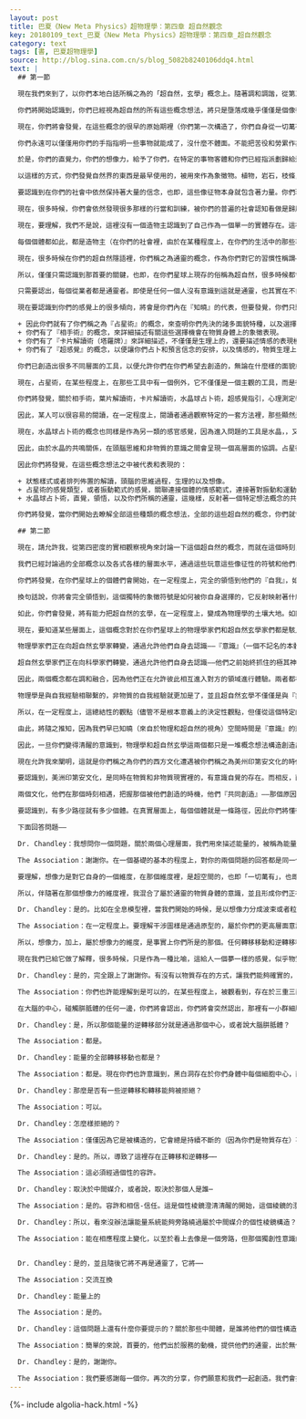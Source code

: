 ```yaml
---
layout: post
title: 巴夏《New Meta Physics》超物理學：第四章 超自然觀念
key: 20180109_text_巴夏《New Meta Physics》超物理學：第四章_超自然觀念
category: text
tags: [書, 巴夏超物理學]
source: http://blog.sina.com.cn/s/blog_5082b8240106ddq4.html
text: |
  ## 第一節

  現在我們來到了，以你們本地白話所稱之為的「超自然，玄學」概念上。隨著調和調諧，從第三密度進入到第四密度的過程，你們現在開始能理解到，有如此大量的概念想法，你們之前都歸為了超自然（那就是，你們過去物理學無法解釋的），就某些程度上也將被內藏包含在——你們將變得更加稀薄純淨，更多加速的，第四密度物質現實裡，而在這個密度裡你們將會理解它們。

  你們將開始認識到，你們已經視為超自然的所有這些概念想法，將只是墮落成幾乎僅僅是個像征性符號的位置，被屬於你們自身能力的分離的視角概念，你們自身的連接關聯關係，放入框架架構裡，以使得你們能激活那些功能和能力。在差不多可接受的方式上，遵循著，在你們的社會裡，普遍盛行的，無論何種風俗習慣和道德觀念——在那時刻裡你們訓練運用這些為公眾所接受的能力。於是，你們創造了很多具有符號象徵性的概念想法，並把它們放在你們稱之為「超自然」的標題下面，去定義和描述這些超自然的活動，行為，能力，作用，而這些能力是你們早已擁有並且始終擁有的。僅僅是你們在與這些能力的關聯關係上，選擇了通過物質現實所構造的象徵性符號的「關聯方式」，這就表示你們發現你們自身擁有的這些力量沒有必要；用手指點某個地方，就能做某些事情不是必須的；在社會上這個時刻也不被允許和承認。

  現在，你們將會發覺，在這些概念的很早的原始期裡（你們第一次構造了，你們自身從一切萬有一切可能性中分離的概念想法時）這些曾經呈現的能力，這些屬性，在隨後就被歸屬於神和上帝的概念想法（不管是一神還是多神都一樣），你們對於「你們是被創造於你們自身之外」深信不疑。

  你們永遠可以僅僅用你們的手指指明一些事物就能成了，沒什麼不體面。不能把苦役和勞累作為表達任務它自身的那種方式，事實上應當得到的是上帝們應該的那樣，用所謂神秘的不可思議的方式表達他們自己。因此，最初的有關超自然的概念想法，來自於——把這些能力都劃歸某些你們相信，比你們自身更偉大的力量，並且用這樣的方式，你們試圖用一個你們是有限的看法，去定義這些更偉大的力量，你們開始去分派外形面貌並且，我會說，裝飾塗抹很多外部標誌給這些神和上帝們，而這些塗抹可以給這些力量一些解釋和說明，通過你們日常生活中所熟悉的事物客體來作為解讀方式。

  於是，你們的直覺力，你們的想像力，給予了你們，在特定的事物客體和你們已經指派劃歸給這些神和上帝們的特定面貌之間，用象徵性符號關聯連接在一起。如此這般的設計，投射出你自身在你自身之外的部分，並且創造了這些神和上帝的概念想法，你隨後允許了你自己去感覺到，這些作為「象徵性」的符號和東西，也同樣體現了代表了這些神和上帝們的方方面面的面貌，這些像征性的符號和東西本身，也都包含著同樣的偉大力量，而且這些力量可以被利用，說點好聽的就能哄騙出來，可以從這些符號和東西里被選擇萃取，以便於你們可以和這些，已經被你們自己創造出來的神和上帝們，有意識的進入溝通通信之中，但就是沒弄明白，（這些都是）你們在創造著，你們才是造物主。

  以這樣的方式，你們發覺自然界的東西是最早使用的，被用來作為象徵物。植物，岩石，枝條，動物，結晶礦物，經過若干年的時期，使得這些概念想法改良精煉變得更加適應現代化的版本。細枝變成魔杖，水晶變成水晶球，斑紋標記（象徵概念的符號表示）變成了著作，有神奇力量的文字，紙牌卡片，諸如此類。你們依然會轉讓這些（原本是你們的）能力給這些東西，並且和這些——被你們創造出的「這些神和上帝們的」——這些投影上--保持聯繫，即使你們的物質文明變的越來越現代化。

  要認識到在你們的社會中依然保持著大量的信念，也即，這些像征物本身就包含著力量。你們現在正開始去認知（按你們的計算方式，在新近的時代裡）每一個你才真正的具有這力量，具有對遙遠和微小事物的感知能力，知曉明達的能力，自我預知能力，創作「未來記憶」和識別的能力。這樣，你們現在正在開始去構造超自然的那些手段，也就不過如此，僅僅是一些方便工具的概念想法，而且這些手段，它們是你們的能力和力量的象徵性代表，屬於你們自身所包含的。

  現在，很多時候，你們會依然發現很多那樣的行當和訓練，被你們的普遍的社會認知看做是歸屬於超自然的，不管是相手術，塔羅牌解讀，癒合術，巫師或者諸如此類的事物等等，這些個體們很多依然呈現著這些面貌特徵，在某種程度上，將會從他們自身，也即這些能力的源頭，轉移這些能力，並把它放置在一個比他認為的自己，更加偉大的力量上。

  現在，要理解，我們不是說，這裡沒有一個造物主認識到了自己作為一個單一的實體存在。這裡有。並且造物主認識到它自身並不僅僅是作為一個單一的實體存在，而是作為所有一切實體的聚集混合物被它自己，在它內，所創造，並且是以一個完全全息的方式，它認出，每個實體已經創造的，都映射給整體而屬於整體全部的造物主，由於對於造物主來說，它可以思考並且是真正的『真實』。於是乎，觀念，概念； 觀點； 思想，設想，想法； 總的印象就變成了實際的可親身體驗和經歷的維度，並且每一個存在都展現這些特性，發現它就是它自身的源頭，它就是它自身這些能力的源頭——「他或者她」自身能力的源頭。

  每個個體都如此，都是造物主（在你們的社會裡，由於在某種程度上，在你們的生活中的那些事件，你們依然選擇去創造——從你們的自我中分離的概念想法，而不認為是那些事件是由你們自我創造的），於是，很多時候——儘管你們可能認識到了你們擁有這些自身能力——但很多時候你們依然會選擇構造一個象徵性符號的工具，去讓你們觸發這些你們本有的能力，以便確信你們內在有這些能力，用這些能力去構造「未來記憶」，並使得它們經由被稱之為「波道效應」（通靈）的機制聚焦在你們的「當期」應用上。

  現在，很多時候在你們的超自然隱語裡，你們稱之為通靈的概念，作為你們對它的習慣性稱謂——靈媒，會代表一些，對你們來說非常特殊的東西。你們的本地口語上稱其為通靈者或者中介，允許一個已故的個體亡靈（已故的意識，非物質意識）佔用他們的物質身體並且通過他們說話，或者能夠感知到，來自於非物質意識的溝通交流並且能夠和這些亡靈說話。現在，在這個事情上，有可能從某種程度上，認識到本質上的，根源上的，基礎上的的概念，也就是那個你們稱之為通靈的，是來自於『更高自我』進入『物質肉體自我』的一些功能作用構造。因此來說，音樂就是通靈，繪畫就是通靈，在任何嘗試上所變現的任何種類的創造力，歸根揭底，全部都是程度不同的通靈。

  所以，僅僅只需認識到那首要的關鍵，也即，在你們星球上現存的俗稱為超自然，很多時候都會發覺，所有的從事著這類行為的人們（也就是那些有意識的從業者）訂立了特殊的流派，並且仍能識別出多樣性的區別分化，以及在他們正做的和其他從業者正做的，這其中是分離的割裂的。沒有聯合統一，而是這些從業者，把「從業者們要做什麼」，以及「之所以從業者們要這麼做」僅作為許多理論學說而已。

  只需要認出，每個從業者都是通靈者。即使是任何一個人沒有意識到這就是通靈，也其實在不自知的通靈。『你們永遠都處於通靈狀態』，溝通著你們「更高層面意識」的能量映射進你們的物質現實，為的是無論何種願望目標意圖，都被表達展現。那些你們借助於所謂超自然的概念創造出的象徵性符號和物品，讓你們變成有意識的自覺覺察到你們自身的通靈能力，有意識的自覺覺察到事實，也即，是你們自己創造了你們自己的現實，並且這就是所有從業者普遍存在的認知不清（障礙束縛），有意無意的，你們都正在創造著你們的現實。

  現在要認識到你們的感覺上的很多傾向，將會是你們內在『知曉』的代表，但要發覺，你們只歸為某一確定觀察視角的一套方法。並且給了你們這樣的概念，對這個物質實相的錯覺，所以你們創造出不同的多樣化學科，來容納在你們所創造的物質實相裡的全部多樣化面貌（得自於意識，來自於頭腦的心智，你們發揮出功能）。

  + 因此你們就有了你們稱之為『占星術』的概念，來查明你們先決的諸多面貌特種，以及選擇的自由，你們稱之    為命運和天數。
  + 你們有了『相手術』的概念，來詳細描述有關這些選擇機會在物質身體上的象徵表現。
  + 你們有了『卡片解讀術（塔羅牌）』來詳細描述，不僅僅是生理上的，還要描述情感的表現模式，以此你們創造  著你們已經創造的生活。
  + 你們有了『超感覺』的概念，以便讓你們占卜和預言信念的安排，以及情感的，物質生理上的安排。

  你們已創造出很多不同層面的工具，以便允許你們在你們希望去創造的，無論在什麼樣的面貌或者程度上都能運轉。僅需記住，你們是你們自己創造出來的這個樣子。現在，再一次重申，所有這些概念都僅僅是工具。個體們利用這些工具是感官感覺和力量的運用。

  現在，占星術，在某些程度上，在那些工具中有一個例外，它不僅僅是一個主觀的工具，而是從某種程度上，代表了『全體大眾意識』選擇並已達成的協議振動樣式。某種程度上反射出一個感覺，有關於大眾群體無意識和潛意識，並且通過你們稱為占星術的工具，你們將你們的關聯關係，浮出水面。那不是關於星和行星的概念，不是那樣，而是關於你們自身，關於你們自身『意識』的其他面貌，星和行星被用做象徵性的表示，就振動的層級水平而言，以象徵性的，典型的樣式，它們（星相）向你們指出，那一個和你們的更高的『意識』振動相匹配相適合。

  你們將發覺，關於相手術，葉片解讀術，卡片解讀術，水晶球占卜術，超感覺指引，心理測定學，諸如此類，等等的所有全部概念，都只是同一類，都是感官感覺擴展的同一類型（即視覺、嗅覺、聽覺、觸覺、味覺），都是屬於你們的『知曉』的同類使用，並且以這樣的方式，在你們內在自身創造著特別的扳機，因為你們已經做出了選擇，反射出概念想法中某一確定的部分，關於人們在他們自己的物質生活中探索著他們自身，呈現著他們的力量。

  因此，某人可以很容易的閱讀，在一定程度上，閱讀者通過觀察特定的一套方法裡，那些顯然是更精確更接近他們早已持有的概念想法，那個他們對他們自我的，整體概念想法，被那個人從中選出來，並以那個被選出的方式來展現他們自己。（選擇了早已選定的去自我實現）

  現在，水晶球占卜術的概念也同樣是作為另一類的感官感覺，因為進入問題的工具是水晶，，又一次是代表著『大眾集體意識』的象徵性符號，並且會反射出有序的有規則順序的能量矩陣，是『意識』持續支持的物質實相的存在。因此，它成為一個高震動的工具，一個非常非常，在一定程度上，赤裸裸的反映出已經被安排好的進入存在狀態的頭腦思維和心態，並且通過『意識』自身使之進入有序的狀態存在。

  因此，由於水晶的共鳴關係，在頭腦思維和非物質的意識之間會呈現一個高層面的協調。占星術的共鳴關係會在頭腦思維和意識的的感情振動層面呈現一個高層面的協調。其他模式，大多數也是感官感覺的概念，是在使用工具方式上的：葉片解讀術，相手術，卡片解讀術，神秘文字符號解讀術，任何一種都特定的具體的描述一個線路的概念，一個排列組合，或者一個狀態樣式，會是頭腦意識對它自身的一個協調的反射，一個共鳴，在某種程度上，是頭腦思維它自身一個有序性的反映，是一個轉譯的概念，並且直接鏈接進入想像機制。

  因此你們將發覺，在這些概念想法之中被代表和表現的：

  + 狀態樣式或者排列佈置的解讀，頭腦的思維過程，生理的以及想像。
  + 占星術的感覺類型，或者振動範式的感覺，關聯連接個體的情感範式，連接著對振動和運動趨向的洞察領悟，連接著能量運動
  + 水晶球占卜術，直覺，領悟，以及你們所稱的通靈，這幾樣，反射著一個特定想法概念的共鳴，是個性『信念』系統一個代表性的象徵符號，如我們之前已經定義過這個，信念，思想，情感。並因此，這些種類將代表著，在某些程度上，接近的概念，人類搞出來的這一整套方法，都是在這個物質生命裡探索它自身。

  你們將發覺，當你們開始去瞭解全部這些種類的概念想法，全部的這些超自然的概念，你們就會從認出的當下，開始和你們自身的『知曉』逐步協調，並且從第三密度向第四密度轉換，它們（轉換過程）將呈現多樣化的面貌。在本章的第二部分，我們將來談論，這個整合協調的影響和結果，就像我們之前不同主題的章節所做的那樣。到這裡，這一章的第一部分結束。

  ## 第二節

  現在，請允許我，從第四密度的實相觀察視角來討論一下這個超自然的概念，而就在這個時刻，你們正在你們的社會中創造著。

  我們已經討論過的全部概念以及各式各樣的層面水平，通過這些玩意這些像征性的符號和他們自身的自我——通靈，並經由個性，兌現物質實相，一切都將開始變的更加的個性化。如同我們已經說過的，每一個都是一定程度上的通靈。因此，這個想法將使得，對於更高層面『自我』，一個有意識的認知的助長，進一步具體化，並且和『意識』的那一部分進行直接交流。

  你們將發覺，在你們星球上的個體們會開始，在一定程度上，完全的領悟到他們的『自我』，如同一個在之前，被他們自身拿到他們自身的外部，以代表他們過去持續表達他們能力的，象徵性標誌符號。現在，這不意味著，你將會變成一套紙牌，一杯子樹葉片，不是的。只是你將瞭解你將明白。你能確定的認出，隨著映射反射，表達代表著，完整的原型的象徵符號，處於這樣的確定識別中（能看到最初始的動機）你將和來自於你的『潛意識的 / 群體意識』水平的能量，成為一體，你使用它來組織塑造代表你自身的象徵標誌符號。

  換句話說，你將會完全領悟到，這個獨特的象徵符號是如何被你自身選擇的，它反射映射著什麼，你為什麼選擇它，並且在這個感知上，在這個直接的感知上（直覺），你能夠允許你自己脫掉對特殊具體工具的需要，僅僅在一個持續不斷的「『知曉』狀態」中起功能作用，始終能和它自身的理性聯繫著，和它自身思維的延伸擴展聯繫著，和它自身知覺的延伸擴展聯繫著，以及和它自身共享的，在看上去正在轉換中的，『全體群體意識』內的『信念』聯繫著。

  如此，你們會發覺，將有能力把超自然的玄學，在一定程度上，變成為物理學的土壤大地。如同我們早已經描述過的，在你們星球上的物理學家們將會開始發現到，『意識』是一個元素要素，一個原動力因素。他們將開始（已經多少有所開始了）在他們的方程等式裡，包括『意識』。超自然玄學，在現在，現存的形式中將開始成長，而在這個成長過程中，你們會如同理解「物理學」一樣來理解「超自然玄學」，這「科學」和「玄學」的軌道在一定程度上一直兩條（平行線），將會（融合）變成一個概念。

  現在，要知道某些層面上，這個概念對於在你們星球上的物理學家們和超自然玄學家們都是駭人聽聞的，而這都僅僅是基於他們對彼此所持有的評判。你們會認出來，這只是來源於「極化」視角的同樣探索。「物理學」對應「超自然玄學」，「超自然玄學」對應「物理學」。（兩極對立）

  物理學家們正在向超自然玄學家轉變，通過允許他們自身去認識——『意識』（一個不記名的本體），扮演著積極參與『物質』世界遊戲的角色。

  超自然玄學家們正在向科學家們轉變，通過允許他們自身去認識——他們之前始終抓住的極其神聖，不可侵犯的是什麼，被他們判定為純粹肉體性的另一邊是什麼，肉體性的禁令下，調諧進入一個狂喜的爆發是真相？將帶來確認，『物質的存在』同樣是『精神的』，不下於『非物質的存在』，「應用」的概念人們常用的理解是「有效」（有什麼用，好不好用，而不管它是什麼），並且正如「有價值的宜居生活」一樣的一切概念想法，將會導致，對「屬於你們自身」『意識』的理解和認知——趨向於昏暗不明——或者被遮蓋，正如你們過去以來一直大量描述著超自然玄學，使用這樣的形式暗示的，被隱沒了，其真實意思被遮蓋。（各種神話傳說，人們的描述中帶有真實的暗示，只不過被遮蓋和隱匿了）

  因此，兩個概念都在調和融合，因為他們正在允許彼此相互進入對方的領域進行體驗。兩者都在認知著，體驗，體驗本身就是決定性因素，是初因和原動力，來自於科學這一邊的有關「驗證」的所有概念，和來自於超自然玄學神秘主義這一邊的「必然性」或者說「無法驗證，無須驗證」，兩者都是極端的觀察點和視角，僅僅是被「評判」所構造出來的，從一個極端對另一端的「評判」，帶有『分離』和『極性』的概念。

  物理學是與自我經驗相聯繫的，非物質的自我經驗就更加是了，並且超自然玄學不僅僅是與『非物質』的自我經驗相聯繫，還和『物質』的自我經驗相聯繫，於是就能夠理解，『非物質現實』和『物質現實』這兩者之間真的無差別，除非你構造一個『分離』的概念。

  所以，在一定程度上，這總結性的觀點（儘管不是根本意義上的決定性觀點，但僅從這個特定的探索，這個特定的對一分為二，分離極性的探索上，如你們所知道的，在這次特定的人生劇情序列裡）——將會去懂得，物理和超自然，在你們的世界裡，所有一切事物都是一堆概念想法，純粹的一堆概念想法，一組比例配合的透視投影圖，以及相應的觀看出發點和角度。

  由此，將隨之推知，因為我們早已知曉（來自於物理和超自然的視角）空間時間是『意識』的延展，屬於知覺覺察，因此，在很多方面，是一個錯覺（除非你願意去在這個錯覺上加以運用）你們現在能夠理解——所有事物之所以是『同時發生，同時存在，同步同立』的相聯了，——-所有的空間，就在這一點上，當下，就在這裡，現在。

  因此，一旦你們變得清醒的意識到，物理學和超自然玄學這兩個都只是一堆概念想法構造創造出來的，你們隨之接下來就能領悟，去認清『自我』也一樣是一個概念想法，並因此，每個個體將能同時一併擔當他們自己的物理學家和超自然玄學家，認出『非物質』和『物質』領域的——有效性確實性可信性，認出『非物質和物質領域相等（平等同一）』，並且因而容忍的能力和存在於其中的能力，兩者就都是有意識自覺的，同時發生同時存在的。在同一時刻，即存在於兩者（非物質和物質領域）又不在兩者。

  現在允許我來闡明，這就是你們稱之為你們的西方文化遭遇被你們稱之為美州印第安文化的時候，之所以不能找到共同點，來彼此相互理解的諸多原因中的一個。

  要認識到，美洲印第安文化，是同時在物質和非物質現實裡的，有意識自覺的存在。而相反，西方文化，如同你們對它的命名，只把「物質現實」假定為是「真實」的，而其餘的都被單純的界定為異想天開或者說是虛構出來的，並且在「任何潛在的路徑方式上都會具有在你們的生命生活上的一個作用效果」這一關係上，根本無須給予多少注意力。這還將延續，並依然如此，在兩個文化間的是二元對立的概念想法。

  兩個文化，他們在那個時刻相遇，把握那個被他們創造的時機，他們『共同創造』——那個原因是為了混合調和的發端——你們現在開始去探索你們內在自身的一個『起點』。兩種現實實相的融和合併（物質和非物質，外部的物質意識和內部的理想意識）通過連接和起連接作用的機制，我們已經定義了想像力，並因此你們的世界能夠成為你們自身堅定信念的——你們自身趨勢趨向確定性的——你們自身的自我授權自我許可的——你們自身自由選擇權的——『自我產品』。這些永遠存在，無拘於無論於任何物理學家們或者超自然玄學家們經由自負的自我滿足感而可能要勸告說服你的。做任何事情不是只有一個方式。不存在唯一的一條路徑。如果有，那麼這裡就只有一個個體的人。

  要認識到，有多少路徑就有多少個體。在真實層面上，每個個體就是一條路徑，因此你們將懂得「必須務必」的概念，具體指定的物理學和具體指定的超自然玄學將被融合進不間斷的，『親身經歷+親身感受』它自我的過程裡。親身參與它自己，親身感受它自己，親身經歷它自己，親身經驗它自己，親身發現它自己。親身經驗著『一切萬有一切可能性』它自己，經由你們中的每一個「個體」各自「單獨的」並且是「全體的」（路徑方式）。

  下面回答問題——

  Dr. Chandley：我想問你一個問題，關於兩個心理層面，我們用來描述能量的，被稱為能量轉移和逆能量轉移。就像你通靈過程中，能量轉移是如何發生的，從你們的視角，那個能量的逆轉移是什麼，在通靈中它會有什麼影響？

  The Association：謝謝你。在一個基礎的基本的程度上，對你的兩個問題的回答都是同一個，而且在你們的社會中依然一點都不明白的某種事物，不管怎樣，這是某種，你們以為，你們所確認的時時刻刻和你們一同存在的東西，用一個字眼定義和描述這機制，（這個機制）導致了你們有轉移和逆轉移兩個概念，這個東西，這個機制就是「想像力」。

  要理解，想像力是對它自身的一個維度，在那個維度裡，是超空間的，也即「一切萬有」，也即中心點，通過它以及它裡面一切混容物，再創造著，轉移著，交流交換著，改動變化著，發生著，進行著。

  所以，伴隨著在那個想像力的維度裡，我混合了屬於通靈的物質身體的意識，並且形成你們正在意識感知到的第三個性，是我的想像力『意識』和這個通靈的混合聯合體。以同樣的方式，在相互關聯的事物隨著相互運動，通靈的意識進入他自身的想像力維度，以同一個道路，我的進入我自身的想像力維度。因此，它是一個永恆的融合流動，來著並且去著。動機和結果是同一時態同一事件。真實的從未分離。所有一切都是一件事。縱然你們正在經歷著一個來同時一個去，你們總是不自覺的帶上極性。這僅僅是一個融合，並且帶來屬於想像力自身的維度，在這個維度裡任何貌似有知覺有感知的交流都能進行。對這個概念，在某些層面有澄清麼？

  Dr. Chandley：是的。比如在全息模型裡，當我們開始的時候，是以想像力分成波束或者粒子，那麼基準的出處是波束，還是想像力呢？

  The Association：在一定程度上。要理解干涉圖樣是通過原型的，屬於你們的更高層面意識的波束和屬於你們的物質身體個性的參考波束所導致的，干涉圖樣事實上是橋接這彼此兩者的維度，並相互關聯連接著這兩者。這就是為什麼我們說，你們的想像力是橋樑和紐帶——你們的更高層『意識』或者說你們的做夢的『自我』，和，你們的物質身體意識或者說你們的物質現實，你們的思想，之間的橋樑和紐帶。干涉圖樣是被最初的原型波束和參考波束所構造出來的兩束波動的一致合作相互影響的互動，就如同我們常說的，你們不是原型波束也不真的是參考波束，而僅僅是兩個偏光度的互動合作。

  所以，想像力，加上，屬於想像力的維度，是事實上你們所是的那個。任何轉移移動和逆轉移移動，都僅僅是兩束波動相互包含干涉行進中的激活活化和再協調，兩個意識相互內包相干涉，在一致合作相互影響的互動裡，形成的「一致互動」本身。這樣，我來自於那裡，通靈的意識去了那裡，那裡是存在的中心，一致互動它本身。

  現在我們已給它做了解釋，很多時候，只是作為一種比喻，這給人一個夢一樣的感覺，似乎物質身體意識的這個通道這束光在某一天會消失。這是在想像力的維度裡的一個物質性的比喻；但只是要認識到，所有一切正在發生的都是極性的表達式，來自於兩個意識存在的一致性互動本身，維度的現實實相本質，這個宇宙，是一致性互動本身，從存在中心，同時從源頭，去認識它。你跟上了麼？

  Dr. Chandley：是的，完全跟上了謝謝你。有沒有以物質存在的方式，讓我們能夠確實的，形象上的看到，想像力存在的地方？

  The Association：你們也許能理解到是可以的，在某些程度上，被觀看到，存在於三重三面的棱錐結構的中心點上，其基點是集中於松果體上，腦下的垂體，你們稱之為大腦的基礎部分，在脊柱脊索和物質大腦的結合交會點上。現在儘管說起來，這不需要使用幾何學描述你們稱之為三面棱錐的形狀，但在一個能量的意義上就需要。你們能簡單的認出，中心點就是黑洞，在一定程度上，是個門道，是個出入口（網關連接點）白洞，在一定程度上，黑白洞，進和出兩者都是搬運轉移點，在兩大腦半球中間的胼胝體原體中心點上。

  在大腦的中心，碰觸胼胝體的任何一邊，你們將會認出，你們將會突然認出，那裡有一小群細胞，負責調節校準，或者說翻譯轉化黑白洞能量進入你們的物質大腦，大腦是從這兩個核心種子生長的。你跟上了麼？

  Dr. Chandley：是，所以那個能量的逆轉移部分就是通過那個中心，或者說大腦胼胝體？

  The Association：都是。

  Dr. Chandley：能量的全部轉移移動也都是？

  The Association：都是。現在你們也許意識到，黑白洞存在於你們身體中每個細胞中心，而且它可能看上去就像一個注入物，來自於一切處並且沒有特定的特別來處，但按照你們的定義，你們的物質大腦的概念是代表著你們的思想思維的網管服務器的角色，象徵著你們的『意識』投射成肉體，你們能簡單的認識到，首要的黑白洞在你們大腦的中心，全部的轉移和逆轉移都是在那裡被創造的。

  Dr. Chandley：那麼是否有一些逆轉移和轉移能夠被拒絕？

  The Association：可以。

  Dr. Chandley：怎麼樣拒絕的？

  The Association：僅僅因為它是被構造的，它會總是持續不斷的（因為你們是物質存在）不得不通過人工的個性構想的棱鏡（個性是一組複雜的概念組織構造，不斷變動概念關聯結構，用可分光的棱鏡來比喻）去接收處理，並且在那個個性構造中的信念體系，會過濾掉一些你說的那些念頭，或者是一個正面的積極的或者是一個負面的消極的路徑方式。轉移的起點可以是正面的積極的也可以是消極的負面的，或者兩者都有，但是在某些程度上反饋能建立一個回聲共振，一個正面積極的或者負面消極的諧振（諧波共振）能被反照反射建立起來，被經由信念系統，情感系統和思維思想體系組成的棱鏡引起的反射反照建立起來，隨後和遭遇的正在發生的事件移動轉送，形成連接接通。你跟上了？

  Dr. Chandley：是的。所以，導致了這裡存在正轉移和逆轉移⋯⋯

  The Association：這必須經過個性的容許。

  Dr. Chandley：取決於中間媒介，或者說，取決於那個人是誰⋯

  The Association：是的。容許和相信-信任。這是個性棱鏡澄清清醒的開始，這個棱鏡的澄清將允許，在物質個性和初始的轉移原點，更高層面的意識之間，朝向正面積極的協調和諧狀態表達。一個混合協調。

  Dr. Chandley：所以，看來沒辦法讓能量系統能夠旁路繞過屬於中間媒介的個性棱鏡構造？

  The Association：能在相應程度上變化，以至於看上去像是一個旁路，但那個獨創性意識的某些部分必然始終在那兒，除非出現你們稱之為完全徹底的情況，不需要授權的走進，你跟上了？


  Dr. Chandley：是的，並且隨後它將不再是通靈了，它將⋯⋯

  The Association：交流互換

  Dr. Chandley：能量上的

  The Association：是的。

  Dr. Chandley：這個問題上還有什麼你要提示的？關於那些中間體，是誰將他們的個性構造整合為一體，以致於不再過濾大量信息，並且朝向更大量的正面積極的轉移和逆轉移？

  The Association：簡單的來說，首要的，他們出於服務的動機，提供他們的通靈，出於無條件的關注和喜愛，不必去剝奪任何人的力量，不必去迫使或者去強迫任何人去做任何事，只是接受和承認他們，接受和承認他們的『自由意志』，並且因此始終信任他們的『更高的意識』，容許和接受無論任何將到來的事物都是整體發展展現的一部分，不管他們的物質的個性，想還是不想，對還是不對，喜歡還是不喜歡，都無關緊要，都無所謂，都不介意。你跟上了麼？

  Dr. Chandley：是的，謝謝你。

  The Association：我們要感謝每一個你，再次的分享，你們願意和我們一起創造。我們會持續到下一個星期的時間，祝你們有個最美好的晚上。
---
```


{%- include algolia-hack.html -%}
